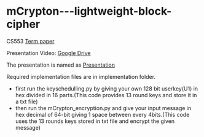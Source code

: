# mCrypton---lightweight-block-cipher
CS553 [Term paper](https://github.com/Manohar-Sai/mCrypton---lightweight-block-cipher/blob/main/termPaper.pdf)
  
Presentation Video: [Google Drive](https://drive.google.com/file/d/1zfci446CoVTG95WIZlKHPipg5tJF5vOF/view?usp=sharing)

The presentation is named as [Presentation](https://github.com/Manohar-Sai/mCrypton---lightweight-block-cipher/blob/main/Presentation.pdf)

Required implementation files are in implementation folder. 
- first run the keyschedulling.py by giving your own 128 bit userkey(U1) in hex divided in 16 parts.(This code provides 13 round keys and store it in a txt file)
- then run the mCrypton_encryption.py and give your input message in hex decimal of 64-bit giving 1 space between every 4bits.(This code uses the 13 rounds keys stored in txt file and encrypt the given message)
